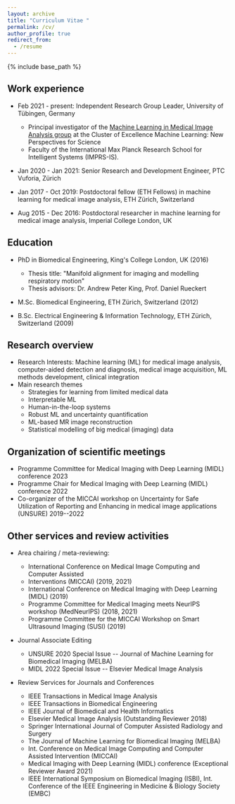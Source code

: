 ```yaml
---
layout: archive
title: "Curriculum Vitae "
permalink: /cv/
author_profile: true
redirect_from:
  - /resume
---
```


{% include base_path %}

## Work experience

* Feb 2021 - present: Independent Research Group Leader, University of Tübingen, Germany
  * Principal investigator of the [Machine Learning in Medical Image Analysis group](https://www.mlmia-unitue.de) at the Cluster of Excellence Machine Learning: New Perspectives for Science
  * Faculty of the International Max Planck Research School for Intelligent Systems (IMPRS-IS).

* Jan 2020 - Jan 2021: Senior Research and Development Engineer, PTC Vuforia, Zürich

* Jan 2017 - Oct 2019: Postdoctoral fellow (ETH Fellows) in machine learning for medical image analysis, ETH Zürich, Switzerland

* Aug 2015 - Dec 2016: Postdoctoral researcher in machine learning for medical image analysis, Imperial College London, UK

## Education

* PhD in Biomedical Engineering, King's College London, UK (2016)
  * Thesis title: "Manifold alignment for imaging and modelling respiratory motion"
  * Thesis advisors: Dr. Andrew Peter King, Prof. Daniel Rueckert

* M.Sc. Biomedical Engineering, ETH Zürich, Switzerland (2012)

* B.Sc. Electrical Engineering & Information Technology, ETH Zürich, Switzerland (2009)

## Research overview

* Research Interests: Machine learning (ML) for medical image analysis, computer-aided detection and diagnosis, medical image acquisition, ML methods development, clinical integration
* Main research themes
  * Strategies for learning from limited medical data
  * Interpretable ML
  * Human-in-the-loop systems
  * Robust ML and uncertainty quantification
  * ML-based MR image reconstruction
  * Statistical modelling of big medical (imaging) data

## Organization of scientific meetings

* Programme Committee for Medical Imaging with Deep Learning (MIDL) conference 2023
* Programme Chair for Medical Imaging with Deep Learning (MIDL) conference 2022
* Co-organizer of the MICCAI workshop on Uncertainty for Safe Utilization of Reporting and Enhancing in medical image applications (UNSURE) 2019--2022

## Other services and review activities 

* Area chairing / meta-reviewing: 
  * International Conference on Medical Image Computing and Computer Assisted
  * Interventions (MICCAI) (2019, 2021)
  * International Conference on Medical Imaging with Deep Learning (MIDL) (2019)
  * Programme Committee for Medical Imaging meets NeurIPS workshop (MedNeurIPS) 
(2018, 2021)
  * Programme Committee for the MICCAI Workshop on Smart Ultrasound Imaging (SUSI) (2019)

* Journal Associate Editing
  * UNSURE 2020 Special Issue -- Journal of Machine Learning for Biomedical Imaging (MELBA)
  * MIDL 2022 Special Issue -- Elsevier Medical Image Analysis

* Review Services for Journals and Conferences
  * IEEE Transactions in Medical Image Analysis
  * IEEE Transactions in Biomedical Engineering
  * IEEE Journal of Biomedical and Health Informatics
  * Elsevier Medical Image Analysis (Outstanding Reviewer 2018)
  * Springer International Journal of Computer Assisted Radiology and Surgery
  * The Journal of Machine Learning for Biomedical Imaging (MELBA)
  * Int. Conference on Medical Image Computing and Computer Assisted Intervention (MICCAI)
  * Medical Imaging with Deep Learning (MIDL) conference (Exceptional Reviewer Award 2021)
  * IEEE International Symposium on Biomedical Imaging (ISBI), Int. Conference of the IEEE Engineering in Medicine & Biology Society (EMBC)